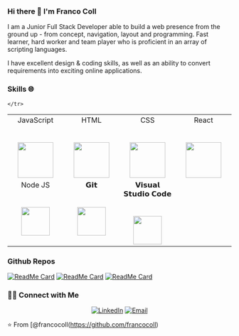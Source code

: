 
### Hi there 👋 I'm Franco Coll


<div>
 <p>
I am a Junior Full Stack Developer able to build a web presence from the ground up - from concept, navigation, layout and programming. Fast learner, hard worker and team player who is proficient in an array of scripting languages.

I have excellent design & coding skills, as well as an ability to convert requirements into exciting online applications.
</p>
</div>

### Skills 🌐

<table>
  <tbody>
    <tr valign="top">
      <td width="25%" align="center">
        <span>JavaScript</span><br><br><br>
        <img src="https://cdn.jsdelivr.net/npm/programming-languages-logos/src/javascript/javascript.png" height="80">
      </td>
      <td width="25%" align="center">
        <span>HTML</span><br><br><br>
        <img src="https://cdn-icons-png.flaticon.com/512/143/143655.png" height="80">
      </td>
      <td width="25%" align="center">
        <span>CSS</span><br><br><br>
        <img src="https://cdn-icons-png.flaticon.com/512/732/732190.png" height="80">
      </td>
      <td width="25%" align="center">
        <span>React</span><br><br><br>
        <img src="https://cdn-icons-png.flaticon.com/512/1126/1126012.png" height="80">
      </td>
    </tr>
    <tr valign="top">
      <td width="25%" align="center">
        <span>Node JS</span><br><br><br>
        <img height="64px" src="https://cdn-icons-png.flaticon.com/512/919/919825.png">
      </td>
      <td width="25%" align="center">
        <span>𝗚𝗶𝘁</span><br><br><br>
        <img height="64px" src="https://cdn.svgporn.com/logos/git-icon.svg">
      </td>
      <td width="25%" align="center">
        <span>𝗩𝗶𝘀𝘂𝗮𝗹 𝗦𝘁𝘂𝗱𝗶𝗼 𝗖𝗼𝗱𝗲</span><br><br><br>
        <img height="64px" src="https://cdn.svgporn.com/logos/visual-studio-code.svg">
      </td>
      
    </tr>
  </tbody>
</table>


### Github Repos

[![ReadMe Card](https://github-readme-stats.vercel.app/api/pin/?username=francocoll&repo=portfoli&show_owner=true)](https://github.com/francocoll/portfoli)
[![ReadMe Card](https://github-readme-stats.vercel.app/api/pin/?username=francocoll&repo=criptos-react-vite&show_owner=true)](https://github.com/francocoll/criptos-react-vite)
[![ReadMe Card](https://github-readme-stats.vercel.app/api/pin/?username=francocoll&repo=control_presupuesto_vite&show_owner=true)](https://github.com/francocoll/control_presupuesto_vite)

<h3> 🤝🏻 Connect with Me </h3>

<p align="center">
<a href="https://www.linkedin.com/in/franco-coll/" target="_blank"><img alt="LinkedIn" src="https://img.shields.io/badge/LinkedIn-@francocoll-blue?style=flat&logo=linkedin"></a>
<a href="mailto:francoadrian.coll2012@gmail.com"><img alt="Email" src="https://img.shields.io/badge/Email-francoadrian.coll2012@gmail.com-blue?style=flat&logo=gmail"></a>
</p>


⭐️ From [@francocoll(https://github.com/francocoll)
